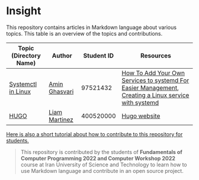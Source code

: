 # Insight

This repository contains articles in Markdown language about various topics. This table is an overview of the topics and contributions.

| Topic (Directory Name) | Author | Student ID | Resources |
| ------------- | ------------- | ------------- | ------------- |
| [Systemctl in Linux](systemctl-in-linux/systemctl-in-linux.md)  | [Amin Ghasvari](https://github.com/Amin-MAG)  |  97521432  |  [How To Add Your Own Services to systemd For Easier Management](https://www.cloudsavvyit.com/3092/how-to-add-your-own-services-to-systemd-for-easier-management/), [Creating a Linux service with systemd](https://medium.com/@benmorel/creating-a-linux-service-with-systemd-611b5c8b91d6)  |
| [HUGO](hugo/hugo.md)  | [Liam Martinez](https://github.com/Liam-Martinez)  |  400520000  |  [Hugo website](https://gohugo.io/) |

[Here is also a short tutorial about how to contribute to this repository for students. ](https://www.notion.so/amin-mag/Documentation-ed83b200250d4859a264ed5eefb5fc55)

> This repository is contributed by the students of **Fundamentals of Computer Programming 2022 and Computer Workshop 2022** course at Iran University of Science and Technology to learn how to use Markdown language and contribute in an open source project.
 
